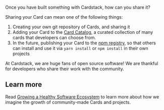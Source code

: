 Once you have built something with Cardstack, how can you share it?

Sharing your Card can mean one of the following things:

1. Creating your own git repository of Cards, and sharing it
2. Adding your Card to the [Card Catalog](https://github.com/cardstack/card-catalog), a curated collection of many cards that developers can choose from.
3. In the future, publishing your Card to the [npm registry](https://www.npmjs.com/), so that others can install and use it via `yarn install` or `npm install` in their own projects

At Cardstack, we are huge fans of open source software! We are thankful for developers who share their work with the community.

## Learn more

Read [Growing a Healthy Software Ecosystem](https://medium.com/cardstack/growing-a-healthy-software-ecosystem-746c3f7eefb1)
to learn more about how we imagine the growth of community-made Cards and projects.
